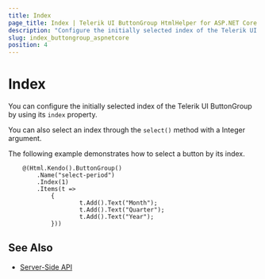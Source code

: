 ```yaml
---
title: Index
page_title: Index | Telerik UI ButtonGroup HtmlHelper for ASP.NET Core
description: "Configure the initially selected index of the Telerik UI ButtonGroup HtmlHelper for ASP.NET Core (MVC 6 or ASP.NET Core MVC)."
slug: index_buttongroup_aspnetcore
position: 4
---
```


# Index

You can configure the initially selected index of the Telerik UI ButtonGroup by using its `index` property.

You can also select an index through the `select()` method with a Integer argument.

The following example demonstrates how to select a button by its index.

```
    @(Html.Kendo().ButtonGroup()
        .Name("select-period")
        .Index(1)
        .Items(t =>
            {
                    t.Add().Text("Month");
                    t.Add().Text("Quarter");
                    t.Add().Text("Year");
            }))
```

## See Also

* [Server-Side API](/api/buttongroup)
